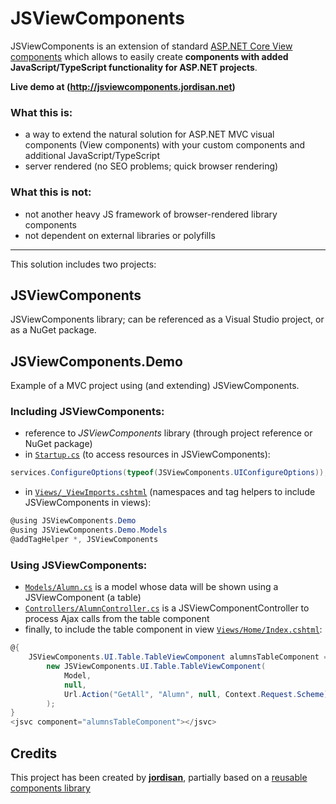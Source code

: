 # JSViewComponents

JSViewComponents is an extension of standard [ASP.NET Core View components](https://docs.microsoft.com/en-us/aspnet/core/mvc/views/view-components?view=aspnetcore-2.2)
which allows to easily create **components with added JavaScript/TypeScript functionality for ASP.NET projects**.

**Live demo at (http://jsviewcomponents.jordisan.net)**

### What this is:
- a way to extend the natural solution for ASP.NET MVC visual components (View components) with your custom components and additional JavaScript/TypeScript
- server rendered (no SEO problems; quick browser rendering)

### What this is not:
- not another heavy JS framework of browser-rendered library components
- not dependent on external libraries or polyfills

---

This solution includes two projects:

## JSViewComponents

JSViewComponents library; can be referenced as a Visual Studio project, or as a NuGet package.

## JSViewComponents.Demo

Example of a MVC project using (and extending) JSViewComponents. 

### Including JSViewComponents:
- reference to _JSViewComponents_ library (through project reference or NuGet package)
- in [`Startup.cs`](JSViewComponents.Demo/Startup.cs#L34) (to access resources in JSViewComponents):
```csharp
services.ConfigureOptions(typeof(JSViewComponents.UIConfigureOptions));
```
- in [`Views/_ViewImports.cshtml`](JSViewComponents.Demo/Views/_ViewImports.cshtml) (namespaces and tag helpers to include JSViewComponents in views):
```csharp
@using JSViewComponents.Demo
@using JSViewComponents.Demo.Models
@addTagHelper *, JSViewComponents
```

### Using JSViewComponents:
- [`Models/Alumn.cs`](JSViewComponents.Demo/Models/Alumn.cs) is a model whose data will be shown using a JSViewComponent (a table)
- [`Controllers/AlumnController.cs`](JSViewComponents.Demo/Controllers/AlumnController.cs) is a JSViewComponentController to process Ajax calls from the table component
- finally, to include the table component in view [`Views/Home/Index.cshtml`](JSViewComponents.Demo/Views/Home/Index.cshtml#L21):
```csharp
@{
    JSViewComponents.UI.Table.TableViewComponent alumnsTableComponent =
        new JSViewComponents.UI.Table.TableViewComponent(
            Model,
            null,
            Url.Action("GetAll", "Alumn", null, Context.Request.Scheme)
        );
}
<jsvc component="alumnsTableComponent"></jsvc>
```

## Credits
This project has been created by **[jordisan](https://jordisan.net)**, partially based on a [reusable components library](https://github.com/ianbusko/reusable-components-library)
